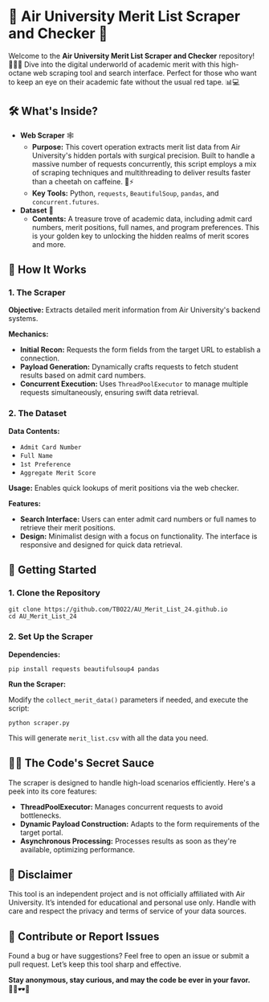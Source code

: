 <!DOCTYPE html>
<html lang="en">
<head>
    <meta charset="UTF-8">
    <meta name="viewport" content="width=device-width, initial-scale=1.0">
</head>
<body>
    <div>
        <h1>🚀 Air University Merit List Scraper and Checker 🚀</h1>
        <p>Welcome to the <strong>Air University Merit List Scraper and Checker</strong> repository! 🕵️‍♂️✨ Dive into the digital underworld of academic merit with this high-octane web scraping tool and search interface. Perfect for those who want to keep an eye on their academic fate without the usual red tape. 📊💻</p>
        <h2>🛠️ What's Inside?</h2>
        <ul>
            <li><strong>Web Scraper</strong> 🕸️
                <ul>
                    <li><strong>Purpose:</strong> This covert operation extracts merit list data from Air University's hidden portals with surgical precision. Built to handle a massive number of requests concurrently, this script employs a mix of scraping techniques and multithreading to deliver results faster than a cheetah on caffeine. 🐆⚡</li>
                    <li><strong>Key Tools:</strong> Python, <code>requests</code>, <code>BeautifulSoup</code>, <code>pandas</code>, and <code>concurrent.futures</code>.</li>
                </ul>
            </li>
            <li><strong>Dataset</strong> 📁
                <ul>
                    <li><strong>Contents:</strong> A treasure trove of academic data, including admit card numbers, merit positions, full names, and program preferences. This is your golden key to unlocking the hidden realms of merit scores and more.</li>
                </ul>
            </li>
            </li>
        </ul>
        <h2>🧩 How It Works</h2>
        <h3>1. The Scraper</h3>
        <p><strong>Objective:</strong> Extracts detailed merit information from Air University's backend systems.</p>
        <p><strong>Mechanics:</strong></p>
        <ul>
            <li><strong>Initial Recon:</strong> Requests the form fields from the target URL to establish a connection.</li>
            <li><strong>Payload Generation:</strong> Dynamically crafts requests to fetch student results based on admit card numbers.</li>
            <li><strong>Concurrent Execution:</strong> Uses <code>ThreadPoolExecutor</code> to manage multiple requests simultaneously, ensuring swift data retrieval.</li>
        </ul>
        <h3>2. The Dataset</h3>
        <p><strong>Data Contents:</strong> 
            <ul>
                <li><code>Admit Card Number</code></li>
                <li><code>Full Name</code></li>
                <li><code>1st Preference</code></li>
                <li><code>Aggregate Merit Score</code></li>
            </ul>
        </p>
        <p><strong>Usage:</strong> Enables quick lookups of merit positions via the web checker.</p>
        <p><strong>Features:</strong></p>
        <ul>
            <li><strong>Search Interface:</strong> Users can enter admit card numbers or full names to retrieve their merit positions.</li>
            <li><strong>Design:</strong> Minimalist design with a focus on functionality. The interface is responsive and designed for quick data retrieval.</li>
        </ul>
        <h2>📜 Getting Started</h2>
        <h3>1. Clone the Repository</h3>
        <pre><code>git clone https://github.com/TBO22/AU_Merit_List_24.github.io
cd AU_Merit_List_24</code></pre>
        <h3>2. Set Up the Scraper</h3>
        <p><strong>Dependencies:</strong></p>
        <pre><code>pip install requests beautifulsoup4 pandas</code></pre>
        <p><strong>Run the Scraper:</strong></p>
        <p>Modify the <code>collect_merit_data()</code> parameters if needed, and execute the script:</p>
        <pre><code>python scraper.py</code></pre>
        <p>This will generate <code>merit_list.csv</code> with all the data you need.</p>
        <h2>🕵️‍♂️ The Code's Secret Sauce</h2>
        <p>The scraper is designed to handle high-load scenarios efficiently. Here's a peek into its core features:</p>
        <ul>
            <li><strong>ThreadPoolExecutor:</strong> Manages concurrent requests to avoid bottlenecks.</li>
            <li><strong>Dynamic Payload Construction:</strong> Adapts to the form requirements of the target portal.</li>
            <li><strong>Asynchronous Processing:</strong> Processes results as soon as they're available, optimizing performance.</li>
        </ul>
        <h2>🔐 Disclaimer</h2>
        <p>This tool is an independent project and is not officially affiliated with Air University. It’s intended for educational and personal use only. Handle with care and respect the privacy and terms of service of your data sources.</p>
        <h2>🤖 Contribute or Report Issues</h2>
        <p>Found a bug or have suggestions? Feel free to open an issue or submit a pull request. Let’s keep this tool sharp and effective.</p>
        <p><strong>Stay anonymous, stay curious, and may the code be ever in your favor.</strong> 👨‍💻🕶️💾</p>
    </div>
</body>
</html>
